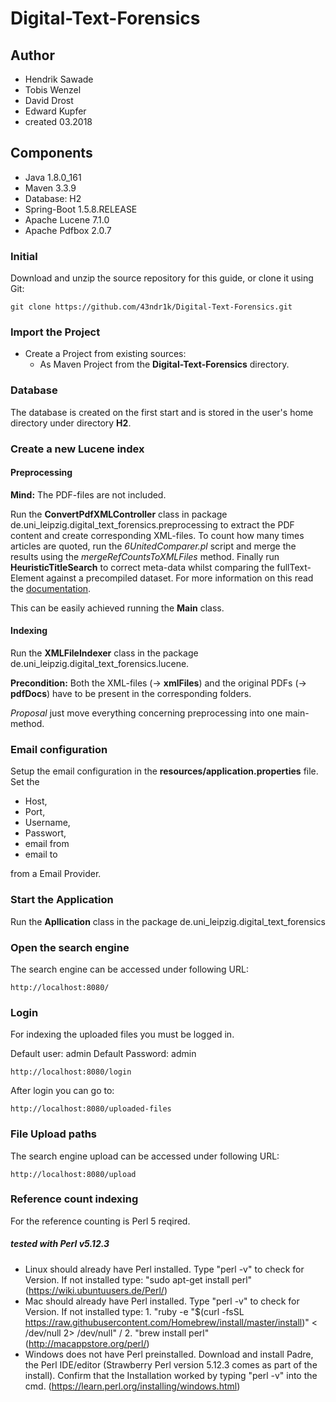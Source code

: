 # Digital-Text-Forensics
## Author
- Hendrik Sawade
- Tobis Wenzel
- David Drost
- Edward Kupfer
- created 03.2018

## Components
- Java 1.8.0_161
- Maven  3.3.9
- Database: H2
- Spring-Boot 1.5.8.RELEASE
- Apache Lucene 7.1.0
- Apache Pdfbox 2.0.7

### Initial
Download and unzip the source repository for this guide, or clone it using Git: 
```
git clone https://github.com/43ndr1k/Digital-Text-Forensics.git
```


### Import the Project
- Create a Project from existing sources:
  - As Maven Project from the **Digital-Text-Forensics** directory.
  
### Database
The database is created on the first start and is stored in the user's home directory under directory **H2**.

### Create a new Lucene index
#### Preprocessing

**Mind:** The PDF-files are not included.


Run the **ConvertPdfXMLController** class in  package de.uni_leipzig.digital_text_forensics.preprocessing to extract the PDF content and create corresponding XML-files.  To count how many times articles are quoted, run
the _6UnitedComparer.pl_ script and merge the results using the _mergeRefCountsToXMLFiles_ method. Finally run **HeuristicTitleSearch** to correct meta-data whilst comparing the fullText-Element against a precompiled dataset. 
For more information on this read the [documentation](./Dokumentation/arbeit.pdf). 

This can be easily achieved running the **Main** class.

#### Indexing 
Run the **XMLFileIndexer** class in the package de.uni_leipzig.digital_text_forensics.lucene.  

**Precondition:** Both the XML-files (&rightarrow; **xmlFiles**) and the original PDFs (&rightarrow; **pdfDocs**)  have to be present in the corresponding folders.

_Proposal_  just move everything concerning preprocessing into one main-method.


### Email configuration
Setup the email configuration in the **resources/application.properties** file.
Set the 
* Host, 
* Port, 
* Username, 
* Passwort, 
* email from 
* email to 

from a Email Provider.

### Start the Application
Run the **Apllication** class in the package de.uni_leipzig.digital_text_forensics

### Open the search engine
The search engine can be accessed under following URL:
```
http://localhost:8080/
```
### Login
For indexing the uploaded files you must be logged in.

Default user: admin
Default Password: admin
```
http://localhost:8080/login
```
After login you can go to:
```
http://localhost:8080/uploaded-files
```

### File Upload paths
The search engine upload can be accessed under following URL:
```
http://localhost:8080/upload

```
### Reference count indexing
For the reference counting is Perl 5 reqired.

##### tested with Perl v5.12.3
- Linux should already have Perl installed. Type "perl -v" to check for Version. If not installed type: "sudo apt-get install perl" (https://wiki.ubuntuusers.de/Perl/)
- Mac should already have Perl installed. Type "perl -v" to check for Version. If not installed type: 1. "ruby -e "$(curl -fsSL https://raw.githubusercontent.com/Homebrew/install/master/install)" < /dev/null 2> /dev/null" / 2. "brew install perl" (http://macappstore.org/perl/)
- Windows does not have Perl preinstalled. Download and install Padre, the Perl IDE/editor (Strawberry Perl version 5.12.3 comes as part of the install). Confirm that the Installation worked by typing "perl -v" into the cmd. (https://learn.perl.org/installing/windows.html)
